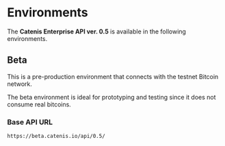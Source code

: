# Environments

The **Catenis Enterprise API ver. 0.5** is available in the following environments.

## Beta

This is a pre-production environment that connects with the testnet Bitcoin network.

<aside class="notice">
The beta environment is ideal for prototyping and testing since it does not consume real bitcoins.
</aside>

### Base API URL

`https://beta.catenis.io/api/0.5/`

